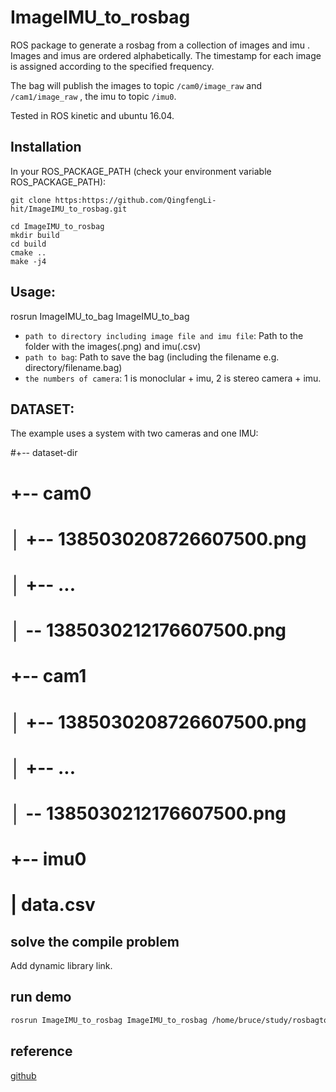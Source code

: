 # ImageIMU_to_rosbag

ROS package to generate a rosbag from a collection of images and imu . Images and imus are ordered alphabetically. The timestamp for each image is assigned according to the specified frequency. 

The bag will publish the images to topic `/cam0/image_raw` and `/cam1/image_raw` , the imu to topic `/imu0`.

Tested in ROS kinetic and ubuntu 16.04.

## Installation

In your ROS_PACKAGE_PATH (check your environment variable ROS_PACKAGE_PATH):

    git clone https:https://github.com/QingfengLi-hit/ImageIMU_to_rosbag.git
    
    cd ImageIMU_to_rosbag
    mkdir build
    cd build
    cmake ..
    make -j4

## Usage:

   rosrun ImageIMU_to_bag ImageIMU_to_bag <path to directory including image file and imu file>   <path to bag>  <the numbers of camera>
  
 - `path to directory including image file and imu file`: Path to the folder with the images(.png) and imu(.csv) 
 - `path to bag`: Path to save the bag (including the filename e.g. directory/filename.bag)
 - `the numbers of camera`: 1 is monoclular + imu,  2 is stereo camera + imu.
 
## DATASET:
The example uses a system with two cameras and one IMU:

#+-- dataset-dir
#    +-- cam0
#    │   +-- 1385030208726607500.png
#    │   +--      ...
#    │   \-- 1385030212176607500.png
#    +-- cam1
#    │   +-- 1385030208726607500.png
#    │   +--      ...
#    │   \-- 1385030212176607500.png
#    +-- imu0
#    |   data.csv

## solve the compile problem 
  Add dynamic library link. 

## run demo 
```bash
rosrun ImageIMU_to_rosbag ImageIMU_to_rosbag /home/bruce/study/rosbagtofile/src/output /home/bruce/dataset/test.bag 2

```


## reference
[github](https://github.com/QingfengLi-hit/ImageIMU_to_rosbag)